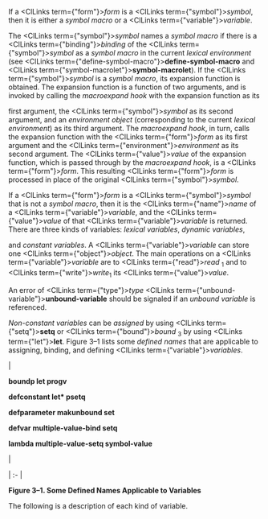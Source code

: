  



If a <ClLinks  term={"form"}><i>form</i></ClLinks> is a <ClLinks  term={"symbol"}><i>symbol</i></ClLinks>, then it is either a *symbol macro* or a <ClLinks  term={"variable"}><i>variable</i></ClLinks>. 



The <ClLinks  term={"symbol"}><i>symbol</i></ClLinks> names a *symbol macro* if there is a <ClLinks  term={"binding"}><i>binding</i></ClLinks> of the <ClLinks  term={"symbol"}><i>symbol</i></ClLinks> as a *symbol macro* in the current *lexical environment* (see <ClLinks  term={"define-symbol-macro"}><b>define-symbol-macro</b></ClLinks> and <ClLinks  term={"symbol-macrolet"}><b>symbol-macrolet</b></ClLinks>). If the <ClLinks  term={"symbol"}><i>symbol</i></ClLinks> is a *symbol macro*, its expansion function is obtained. The expansion function is a function of two arguments, and is invoked by calling the *macroexpand hook* with the expansion function as its 



first argument, the <ClLinks  term={"symbol"}><i>symbol</i></ClLinks> as its second argument, and an *environment object* (corresponding to the current *lexical environment*) as its third argument. The *macroexpand hook*, in turn, calls the expansion function with the <ClLinks  term={"form"}><i>form</i></ClLinks> as its first argument and the <ClLinks  term={"environment"}><i>environment</i></ClLinks> as its second argument. The <ClLinks  term={"value"}><i>value</i></ClLinks> of the expansion function, which is passed through by the *macroexpand hook*, is a <ClLinks  term={"form"}><i>form</i></ClLinks>. This resulting <ClLinks  term={"form"}><i>form</i></ClLinks> is processed in place of the original <ClLinks  term={"symbol"}><i>symbol</i></ClLinks>. 



If a <ClLinks  term={"form"}><i>form</i></ClLinks> is a <ClLinks  term={"symbol"}><i>symbol</i></ClLinks> that is not a *symbol macro*, then it is the <ClLinks  term={"name"}><i>name</i></ClLinks> of a <ClLinks  term={"variable"}><i>variable</i></ClLinks>, and the <ClLinks  term={"value"}><i>value</i></ClLinks> of that <ClLinks  term={"variable"}><i>variable</i></ClLinks> is returned. There are three kinds of variables: *lexical variables*, *dynamic variables*,  







and *constant variables*. A <ClLinks  term={"variable"}><i>variable</i></ClLinks> can store one <ClLinks  term={"object"}><i>object</i></ClLinks>. The main operations on a <ClLinks  term={"variable"}><i>variable</i></ClLinks> are to <ClLinks  term={"read"}><i>read</i></ClLinks> <sub>1</sub> and to <ClLinks  term={"write"}><i>write</i></ClLinks><sub>1</sub> its <ClLinks  term={"value"}><i>value</i></ClLinks>. 



An error of <ClLinks  term={"type"}><i>type</i></ClLinks> <ClLinks  term={"unbound-variable"}><b>unbound-variable</b></ClLinks> should be signaled if an *unbound variable* is referenced. 



*Non-constant variables* can be *assigned* by using <ClLinks  term={"setq"}><b>setq</b></ClLinks> or <ClLinks  term={"bound"}><i>bound</i></ClLinks> <sub>3</sub> by using <ClLinks  term={"let"}><b>let</b></ClLinks>. Figure 3–1 lists some *defined names* that are applicable to assigning, binding, and defining <ClLinks  term={"variable"}><i>variables</i></ClLinks>. 



|<p>**boundp let progv** </p><p>**defconstant let\* psetq** </p><p>**defparameter makunbound set** </p><p>**defvar multiple-value-bind setq** </p><p>**lambda multiple-value-setq symbol-value**</p>|

| :- |





**Figure 3–1. Some Defined Names Applicable to Variables** 



The following is a description of each kind of variable. 



